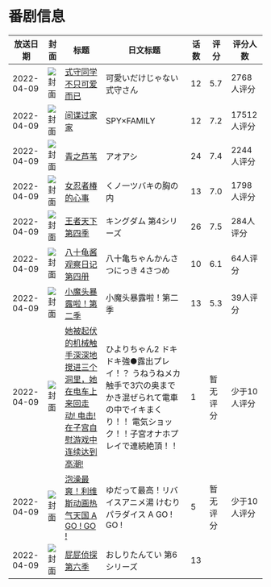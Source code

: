# 番剧信息

|放送日期|封面|标题|日文标题|话数|评分|评分人数|
|---|---|---|---|---|---|---|
|2022-04-09|![封面](https://lain.bgm.tv/pic/cover/c/6a/7b/324295_Klk2K.jpg)|[式守同学不只可爱而已](https://bangumi.tv/subject/324295)|可愛いだけじゃない式守さん|12|5.7|2768人评分|
|2022-04-09|![封面](https://lain.bgm.tv/pic/cover/c/de/4a/329906_hmtVD.jpg)|[间谍过家家](https://bangumi.tv/subject/329906)|SPY×FAMILY|12|7.2|17512人评分|
|2022-04-09|![封面](https://lain.bgm.tv/pic/cover/c/66/d2/337459_OPT8c.jpg)|[青之芦苇](https://bangumi.tv/subject/337459)|アオアシ|24|7.4|2244人评分|
|2022-04-09|![封面](https://lain.bgm.tv/pic/cover/c/64/46/351973_5V5Hg.jpg)|[女忍者椿的心事](https://bangumi.tv/subject/351973)|くノ一ツバキの胸の内|13|7.0|1798人评分|
|2022-04-09|![封面](https://lain.bgm.tv/pic/cover/c/59/71/353266_GHXBL.jpg)|[王者天下 第四季](https://bangumi.tv/subject/353266)|キングダム 第4シリーズ|26|7.5|284人评分|
|2022-04-09|![封面](https://lain.bgm.tv/pic/cover/c/ae/92/359527_1Mhv0.jpg)|[八十龟酱观察日记 第四册](https://bangumi.tv/subject/359527)|八十亀ちゃんかんさつにっき 4さつめ|10|6.1|64人评分|
|2022-04-09|![封面](https://lain.bgm.tv/pic/cover/c/02/c9/376666_vKK81.jpg)|[小魔头暴露啦！第二季](https://bangumi.tv/subject/376666)|小魔头暴露啦！第二季|13|5.3|39人评分|
|2022-04-09|![封面](https://bangumi.tv/img/no_icon_subject.png)|[她被起伏的机械触手深深地搅进三个洞里，她在电车上来回走动! 电击!在子宫自慰游戏中连续达到高潮!](https://bangumi.tv/subject/407162)|ひよりちゃん2 ドキドキ強●露出プレイ！？ うねうねメカ触手で3穴の奥までかき混ぜられて電車の中でイキまくり！！ 電気ショック！！子宮オナホプレイで連続絶頂！！|1|暂无评分|少于10人评分|
|2022-04-09|![封面](https://lain.bgm.tv/pic/cover/c/25/0f/449181_2a221.jpg)|[泡澡最爽！利维斯动画热气天国 A GO ! GO !](https://bangumi.tv/subject/449181)|ゆだって最高！リバイスアニメ湯 けむりパラダイス A GO ! GO !|5|暂无评分|少于10人评分|
|2022-04-09|![封面](https://lain.bgm.tv/pic/cover/c/b6/38/529234_Cecdn.jpg)|[屁屁侦探 第六季](https://bangumi.tv/subject/529234)|おしりたんてい 第6シリーズ|13|||
